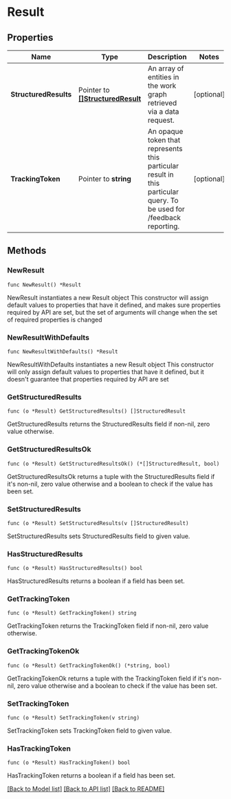 # Result

## Properties

Name | Type | Description | Notes
------------ | ------------- | ------------- | -------------
**StructuredResults** | Pointer to [**[]StructuredResult**](StructuredResult.md) | An array of entities in the work graph retrieved via a data request. | [optional] 
**TrackingToken** | Pointer to **string** | An opaque token that represents this particular result in this particular query. To be used for /feedback reporting. | [optional] 

## Methods

### NewResult

`func NewResult() *Result`

NewResult instantiates a new Result object
This constructor will assign default values to properties that have it defined,
and makes sure properties required by API are set, but the set of arguments
will change when the set of required properties is changed

### NewResultWithDefaults

`func NewResultWithDefaults() *Result`

NewResultWithDefaults instantiates a new Result object
This constructor will only assign default values to properties that have it defined,
but it doesn't guarantee that properties required by API are set

### GetStructuredResults

`func (o *Result) GetStructuredResults() []StructuredResult`

GetStructuredResults returns the StructuredResults field if non-nil, zero value otherwise.

### GetStructuredResultsOk

`func (o *Result) GetStructuredResultsOk() (*[]StructuredResult, bool)`

GetStructuredResultsOk returns a tuple with the StructuredResults field if it's non-nil, zero value otherwise
and a boolean to check if the value has been set.

### SetStructuredResults

`func (o *Result) SetStructuredResults(v []StructuredResult)`

SetStructuredResults sets StructuredResults field to given value.

### HasStructuredResults

`func (o *Result) HasStructuredResults() bool`

HasStructuredResults returns a boolean if a field has been set.

### GetTrackingToken

`func (o *Result) GetTrackingToken() string`

GetTrackingToken returns the TrackingToken field if non-nil, zero value otherwise.

### GetTrackingTokenOk

`func (o *Result) GetTrackingTokenOk() (*string, bool)`

GetTrackingTokenOk returns a tuple with the TrackingToken field if it's non-nil, zero value otherwise
and a boolean to check if the value has been set.

### SetTrackingToken

`func (o *Result) SetTrackingToken(v string)`

SetTrackingToken sets TrackingToken field to given value.

### HasTrackingToken

`func (o *Result) HasTrackingToken() bool`

HasTrackingToken returns a boolean if a field has been set.


[[Back to Model list]](../README.md#documentation-for-models) [[Back to API list]](../README.md#documentation-for-api-endpoints) [[Back to README]](../README.md)


